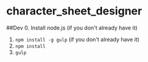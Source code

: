 character_sheet_designer
========================

##Dev
0. Install node.js (if you don't already have it)
1. `npm install -g gulp` (if you don't already have it)
2. `npm install`
3. `gulp`

